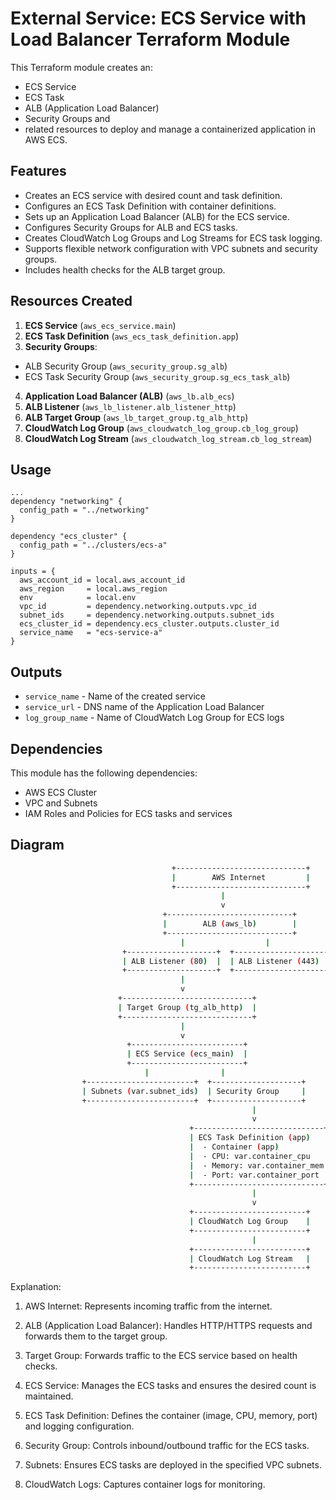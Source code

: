 # External Service: ECS Service with Load Balancer Terraform Module

This Terraform module creates an:

- ECS Service
- ECS Task
- ALB (Application Load Balancer)
- Security Groups and
- related resources to deploy and manage a containerized application in AWS ECS.

## Features

- Creates an ECS service with desired count and task definition.
- Configures an ECS Task Definition with container definitions.
- Sets up an Application Load Balancer (ALB) for the ECS service.
- Configures Security Groups for ALB and ECS tasks.
- Creates CloudWatch Log Groups and Log Streams for ECS task logging.
- Supports flexible network configuration with VPC subnets and security groups.
- Includes health checks for the ALB target group.

## Resources Created

1. **ECS Service** (`aws_ecs_service.main`)
2. **ECS Task Definition** (`aws_ecs_task_definition.app`)
3. **Security Groups**:
  - ALB Security Group (`aws_security_group.sg_alb`)
  - ECS Task Security Group (`aws_security_group.sg_ecs_task_alb`)
4. **Application Load Balancer (ALB)** (`aws_lb.alb_ecs`)
5. **ALB Listener** (`aws_lb_listener.alb_listener_http`)
6. **ALB Target Group** (`aws_lb_target_group.tg_alb_http`)
7. **CloudWatch Log Group** (`aws_cloudwatch_log_group.cb_log_group`)
8. **CloudWatch Log Stream** (`aws_cloudwatch_log_stream.cb_log_stream`)

## Usage

```hcl
...
dependency "networking" {
  config_path = "../networking"
}

dependency "ecs_cluster" {
  config_path = "../clusters/ecs-a"
}

inputs = {
  aws_account_id = local.aws_account_id
  aws_region     = local.aws_region
  env            = local.env
  vpc_id         = dependency.networking.outputs.vpc_id
  subnet_ids     = dependency.networking.outputs.subnet_ids
  ecs_cluster_id = dependency.ecs_cluster.outputs.cluster_id
  service_name   = "ecs-service-a"
}
```

## Outputs

- `service_name` - Name of the created service
- `service_url` -	DNS name of the Application Load Balancer
- `log_group_name` - Name of CloudWatch Log Group for ECS logs

## Dependencies

This module has the following dependencies:

- AWS ECS Cluster
- VPC and Subnets
- IAM Roles and Policies for ECS tasks and services

## Diagram

```bash
                                    +-----------------------------+
                                    |        AWS Internet         |
                                    +-----------------------------+
                                               |
                                               v
                                  +----------------------------+
                                  |        ALB (aws_lb)        |
                                  +----------------------------+
                                      |                  |
                         +--------------------+  +----------------------+
                         | ALB Listener (80)  |  | ALB Listener (443)   |
                         +--------------------+  +----------------------+
                                      |
                                      v
                        +-----------------------------+
                        | Target Group (tg_alb_http)  |
                        +-----------------------------+
                                      |
                                      v
                          +-------------------------+
                          | ECS Service (ecs_main)  |
                          +-------------------------+
                              |                |
                +------------------------+  +--------------------+
                | Subnets (var.subnet_ids)  | Security Group     |
                +------------------------+  +--------------------+
                                                      |
                                                      v
                                        +-----------------------------+
                                        | ECS Task Definition (app)   |
                                        |  - Container (app)          |
                                        |  - CPU: var.container_cpu   |
                                        |  - Memory: var.container_mem|
                                        |  - Port: var.container_port |
                                        +-----------------------------+
                                                      |
                                                      v
                                        +-------------------------+
                                        | CloudWatch Log Group    |
                                        +-------------------------+
                                                      |
                                        +-------------------------+
                                        | CloudWatch Log Stream   |
                                        +-------------------------+
```

Explanation:

1. AWS Internet: Represents incoming traffic from the internet.

2. ALB (Application Load Balancer): Handles HTTP/HTTPS requests and forwards them to the target group.

3. Target Group: Forwards traffic to the ECS service based on health checks.

4. ECS Service: Manages the ECS tasks and ensures the desired count is maintained.

5. ECS Task Definition: Defines the container (image, CPU, memory, port) and logging configuration.

6. Security Group: Controls inbound/outbound traffic for the ECS tasks.

7. Subnets: Ensures ECS tasks are deployed in the specified VPC subnets.

8. CloudWatch Logs: Captures container logs for monitoring.
